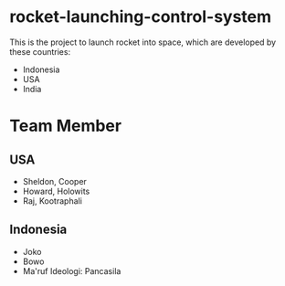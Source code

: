 # rocket-launching-control-system
This is the project to launch rocket into space, which are developed by these countries:
- Indonesia
- USA
- India

# Team Member
## USA
- Sheldon, Cooper
- Howard, Holowits
- Raj, Kootraphali
## Indonesia
- Joko
- Bowo
- Ma'ruf
Ideologi: Pancasila
